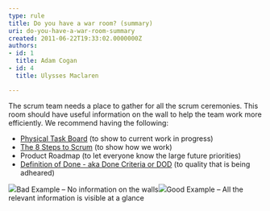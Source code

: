 ```yaml
---
type: rule
title: Do you have a war room? (summary)
uri: do-you-have-a-war-room-summary
created: 2011-06-22T19:33:02.0000000Z
authors:
- id: 1
  title: Adam Cogan
- id: 4
  title: Ulysses Maclaren

---
```



The scrum team needs a place to gather for all the scrum ceremonies. This room should have useful information on the wall to help the team work more efficiently. We recommend having the following:

- [Physical Task Board](/Management/RulesToBetterScrumUsingTFS/Pages/PhysicalTaskboard.aspx) (to show to current work in progress)
- [The 8 Steps to Scrum](/Management/RulesToBetterScrumUsingTFS/PublishingImages/8StepstoScrum.pdf) (to show how we work)
- Product Roadmap (to let everyone know the large future priorities)
- [Definition of Done - aka Done Criteria or DOD](/Management/RulesToSuccessfulProjects/Pages/DoYouGoBeyondDoneAndFollowADoneCriteria.aspx) (to quality that is being adheared)

![](/Management/RulesToBetterScrumUsingTFS/PublishingImages/war-room-bad-example.jpg)Bad Example – No information on the walls![](/Management/RulesToBetterScrumUsingTFS/PublishingImages/war-room-good-example.jpg)Good Example – All the relevant information is visible at a glance
